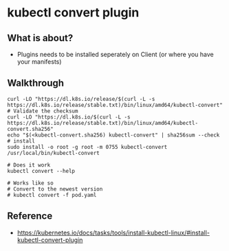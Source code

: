 # kubectl convert plugin 

## What is about? 

  * Plugins needs to be installed seperately on Client (or where you have your manifests) 

## Walkthrough 

```
curl -LO "https://dl.k8s.io/release/$(curl -L -s https://dl.k8s.io/release/stable.txt)/bin/linux/amd64/kubectl-convert"
# Validate the checksum
curl -LO "https://dl.k8s.io/$(curl -L -s https://dl.k8s.io/release/stable.txt)/bin/linux/amd64/kubectl-convert.sha256"
echo "$(<kubectl-convert.sha256) kubectl-convert" | sha256sum --check
# install 
sudo install -o root -g root -m 0755 kubectl-convert /usr/local/bin/kubectl-convert

# Does it work 
kubectl convert --help 

# Works like so 
# Convert to the newest version 
# kubectl convert -f pod.yaml

```

## Reference 

  * https://kubernetes.io/docs/tasks/tools/install-kubectl-linux/#install-kubectl-convert-plugin 
